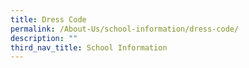 ```yaml
---
title: Dress Code
permalink: /About-Us/school-information/dress-code/
description: ""
third_nav_title: School Information
---
```

